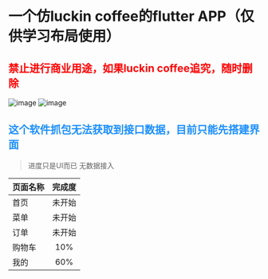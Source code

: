 # 一个仿luckin coffee的flutter APP（仅供学习布局使用）

## <font color=#FF0000>  禁止进行商业用途，如果luckin coffee追究，随时删除</font>  

![image](https://github.com/wuxiaowei888765/flutter_coffee/blob/master/Simulator%20Screen%20Shot%20-%20iPhone%20XS%20Max%20-%202019-01-18%20at%2010.03.26.png?raw=true)
![image](https://github.com/wuxiaowei888765/flutter_coffee/blob/master/Simulator%20Screen%20Shot%20-%20iPhone%20XS%20Max%20-%202019-01-18%20at%2010.03.29.png?raw=true)

## <font color=#1E90FF>  这个软件抓包无法获取到接口数据，目前只能先搭建界面 </font>

>进度只是UI而已   无数据接入


页面名称|完成度
---|:--:
首页|未开始
菜单|未开始
订单|未开始
购物车|10%
我的|60%